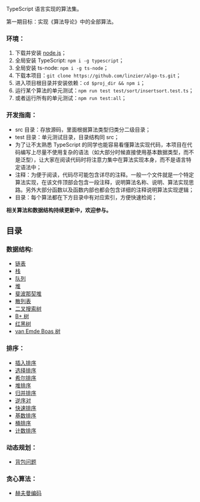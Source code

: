 TypeScript 语言实现的算法集。

第一期目标：实现《算法导论》中的全部算法。

### 环境：
1. 下载并安装 [node.js](https://nodejs.org/en/download/)；
2. 全局安装 TypeScript: `npm i -g typescript`；
3. 全局安装 ts-node: `npm i -g ts-node`；
4. 下载本项目：`git clone https://github.com/linzier/algo-ts.git`；
5. 进入项目根目录并安装依赖：`cd $proj_dir && npm i`；
6. 运行某个算法的单元测试：`npm run test test/sort/insertsort.test.ts`；
7. 或者运行所有的单元测试：`npm run test:all`；

### 开发指南：
- src 目录：存放源码，里面根据算法类型归类分二级目录；
- test 目录：单元测试目录，目录结构同 src；
- 为了让不太熟悉 TypeScript 的同学也能容易看懂算法实现代码，本项目在代码编写上尽量不使用复杂的语法（如大部分时候直接使用基本数据类型，而不是泛型），让大家在阅读代码时将注意力集中在算法实现本身，而不是语言特定语法中；
- 注释：为便于阅读，代码尽可能包含详尽的注释。一般一个文件就是一个特定算法实现，在该文件顶部会包含一段注释，说明算法名称、说明、算法实现思路。另外大部分函数以及函数内部也都会包含详细的注释说明算法实现逻辑；
- 目录：每个算法都在下方目录中有对应索引，方便快速检阅；

**相关算法和数据结构持续更新中，欢迎参与。**

目录
------

### 数据结构:
- [链表](./src/data-structure/link.ts)
- [栈](./src/data-structure/stack.ts)
- [队列](./src/data-structure/queue.ts)
- [堆](./src/data-structure/heap.ts)
- [斐波那契堆](./src/data-structure/fibonacci-heap.ts)
- [散列表](./src/data-structure/hashtable.ts)
- [二叉搜索树](./src/data-structure/bsearch-tree.ts)
- [B+ 树](./src/data-structure/bplus-tree.ts)
- [红黑树](./src/data-structure/red-black-tree.ts)
- [van Emde Boas 树](./src/data-structure/van-emde-boas-tree.ts)
  
### 排序：
- [插入排序](./src/sort/insertsort.ts)
- [选择排序](./src/sort/selectsort.ts)
- [希尔排序](./src/sort/shellsort.ts)
- [堆排序](./src/sort/heapsort.ts)
- [归并排序](./src/sort/mergesort.ts)
- [逆序对](./src/sort/inversion-pair.ts)
- [快速排序](./src/sort/quicksort.ts)
- [基数排序](./src/sort/basesort.ts)
- [桶排序](./src/sort/bucketsort.ts)
- [计数排序](./src/sort/countsort.ts)

### 动态规划：
- [背包问题](./src/dp/knapsack.ts)

### 贪心算法：
- [赫夫曼编码](./src/greedy/huffmancode.ts)
